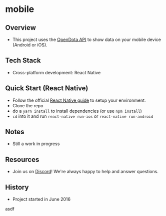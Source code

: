 mobile
====

Overview
----
* This project uses the [OpenDota API](https://docs.opendota.com/) to show data on your mobile device (Android or iOS).

Tech Stack
----
* Cross-platform development: React Native

Quick Start (React Native)
----
* Follow the official [React Native guide](https://facebook.github.io/react-native/docs/getting-started.html) to setup your environment.
* Clone the repo
* do a `yarn install` to install dependencies (or use `npm install`)
* `cd` into it and run `react-native run-ios` or `react-native run-android`

Notes
----
* Still a work in progress

Resources
----
* Join us on [Discord](https://discord.gg/0o5SQGbXuWCNDcaF)! We're always happy to help and answer questions.

History
----
* Project started in June 2016

asdf